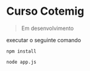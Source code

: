 # Curso Cotemig

> Em desenvolvimento

executar o seguinte comando

```
npm install
```
```
node app.js
```
